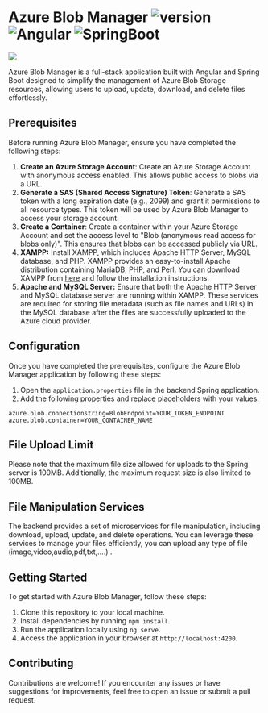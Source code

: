 # Azure Blob Manager ![version](https://img.shields.io/badge/version-1.0.0-blue) ![Angular](https://img.shields.io/badge/Angular-15-red) ![SpringBoot](https://img.shields.io/badge/SpringBoot-green) 
<img src="https://skillicons.dev/icons?i=azure"/>

Azure Blob Manager is a full-stack application built with Angular and Spring Boot designed to simplify the management of Azure Blob Storage resources, allowing users to upload, update, download, and delete files effortlessly.

## Prerequisites 

Before running Azure Blob Manager, ensure you have completed the following steps:

1. **Create an Azure Storage Account**: Create an Azure Storage Account with anonymous access enabled. This allows public access to blobs via a URL.
2. **Generate a SAS (Shared Access Signature) Token**: Generate a SAS token with a long expiration date (e.g., 2099) and grant it permissions to all resource types. This token will be used by Azure Blob Manager to access your storage account.
3. **Create a Container**: Create a container within your Azure Storage Account and set the access level to "Blob (anonymous read access for blobs only)". This ensures that blobs can be accessed publicly via URL.
4. **XAMPP:** Install XAMPP, which includes Apache HTTP Server, MySQL database, and PHP. XAMPP provides an easy-to-install Apache distribution containing MariaDB, PHP, and Perl. You can download XAMPP from [here](https://www.apachefriends.org/index.html) and follow the installation instructions.
5. **Apache and MySQL Server:** Ensure that both the Apache HTTP Server and MySQL database server are running within XAMPP. These services are required for storing file metadata (such as file names and URLs) in the MySQL database after the files are successfully uploaded to the Azure cloud provider.

## Configuration 

Once you have completed the prerequisites, configure the Azure Blob Manager application by following these steps:

1. Open the `application.properties` file in the backend Spring application.
2. Add the following properties and replace placeholders with your values:
```properties
azure.blob.connectionstring=BlobEndpoint=YOUR_TOKEN_ENDPOINT
azure.blob.container=YOUR_CONTAINER_NAME
```
## File Upload Limit 

Please note that the maximum file size allowed for uploads to the Spring server is 100MB. Additionally, the maximum request size is also limited to 100MB.

## File Manipulation Services

The backend provides a set of microservices for file manipulation, including download, upload, update, and delete operations. You can leverage these services to manage your files efficiently, you can upload any type of file (image,video,audio,pdf,txt,....) .

## Getting Started 

To get started with Azure Blob Manager, follow these steps:

1. Clone this repository to your local machine.
2. Install dependencies by running `npm install`.
3. Run the application locally using `ng serve`.
4. Access the application in your browser at `http://localhost:4200`.

## Contributing 

Contributions are welcome! If you encounter any issues or have suggestions for improvements, feel free to open an issue or submit a pull request.
